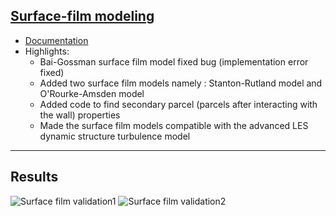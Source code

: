## [Surface-film modeling](https://openengg1.github.io/surfaceFilm)

* [Documentation](https://github.com/rohitmishranitrr/OpenFOAM)
* Highlights:
  * Bai-Gossman surface film model fixed bug (implementation error fixed)
  * Added two surface film models namely : Stanton-Rutland model and O'Rourke-Amsden model
  * Added code to find secondary parcel (parcels after interacting with the wall) properties
  * Made the surface film models compatible with the advanced LES dynamic structure turbulence model
  
---

## Results
![Surface film validation1](Media3.gif)
![Surface film validation2](Media4.gif)
